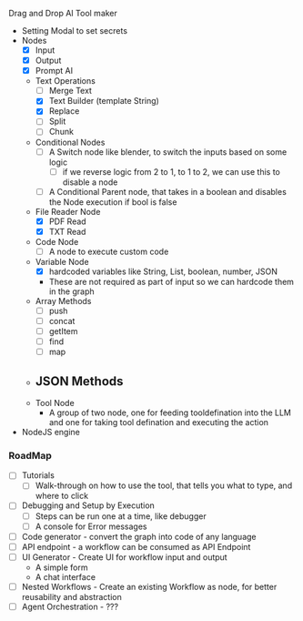 Drag and Drop AI Tool maker

- Setting Modal to set secrets
- Nodes
    - [x] Input
    - [x] Output
    - [x] Prompt AI
    - Text Operations
        - [ ] Merge Text
        - [x] Text Builder (template String)
        - [x] Replace
        - [ ] Split
        - [ ] Chunk
    - Conditional Nodes
        - [ ] A Switch node like blender, to switch the inputs based on some logic
            - [ ] if we reverse logic from 2 to 1, to 1 to 2, we can use this to disable a node
        - [ ] A Conditional Parent node, that takes in a boolean and disables the Node execution if bool is false
    - File Reader Node
        - [x] PDF Read
        - [x] TXT Read
    - Code Node
        - [ ] A node to execute custom code
    - Variable Node
        - [x] hardcoded variables like String, List, boolean, number, JSON
        - These are not required as part of input so we can hardcode them in the graph
    - Array Methods
        - [ ] push
        - [ ] concat
        - [ ] getItem
        - [ ] find
        - [ ] map
    - JSON Methods
        - 
    - Tool Node
        - A group of two node, one for feeding tooldefination into the LLM and one for taking tool defination and executing the action
- NodeJS engine

### RoadMap
- [ ] Tutorials
    - [ ] Walk-through on how to use the tool, that tells you what to type, and where to click 
- [ ] Debugging and Setup by Execution
    - [ ] Steps can be run one at a time, like debugger
    - [ ] A console for Error messages
- [ ] Code generator - convert the graph into code of any language
- [ ] API endpoint - a workflow can be consumed as API Endpoint
- [ ] UI Generator - Create UI for workflow input and output
    - A simple form
    - A chat interface
- [ ] Nested Workflows - Create an existing Workflow as node, for better reusability and abstraction
- [ ] Agent Orchestration - ???